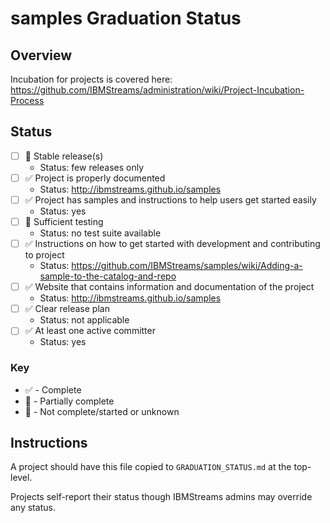 # samples Graduation Status


## Overview
Incubation for projects is covered here: https://github.com/IBMStreams/administration/wiki/Project-Incubation-Process

## Status

- [ ] :large_orange_diamond: Stable release(s)
  * Status: few releases only
- [ ] :white_check_mark: Project is properly documented
  * Status: http://ibmstreams.github.io/samples
- [ ] :white_check_mark: Project has samples and instructions to help users get started easily
  * Status: yes
- [ ] :red_circle: Sufficient testing
  * Status: no test suite available
- [ ] :white_check_mark: Instructions on how to get started with development and contributing to project
  * Status: https://github.com/IBMStreams/samples/wiki/Adding-a-sample-to-the-catalog-and-repo
- [ ] :white_check_mark: Website that contains information and documentation of the project
  * Status: http://ibmstreams.github.io/samples
- [ ] :white_check_mark: Clear release plan
  * Status: not applicable
- [ ] :white_check_mark: At least one active committer
  * Status: yes

### Key
* :white_check_mark: - Complete
* :large_orange_diamond: - Partially complete
* :red_circle: - Not complete/started or unknown

## Instructions
A project should have this file copied to `GRADUATION_STATUS.md` at the top-level.

Projects self-report their status though IBMStreams admins may override any status.
